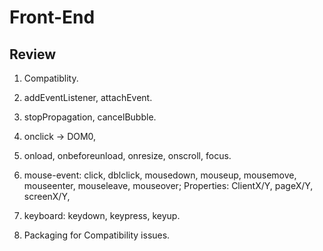 # Front-End
## Review

1. Compatiblity.

2. addEventListener, attachEvent.

3. stopPropagation, cancelBubble.

4. onclick -> DOM0,

5. onload, onbeforeunload, onresize, onscroll, focus.

6. mouse-event: click, dblclick, mousedown, mouseup, mousemove, mouseenter, mouseleave, mouseover; 
	Properties: ClientX/Y, pageX/Y, screenX/Y, 

7. keyboard: keydown, keypress, keyup.

8. Packaging for Compatibility issues.